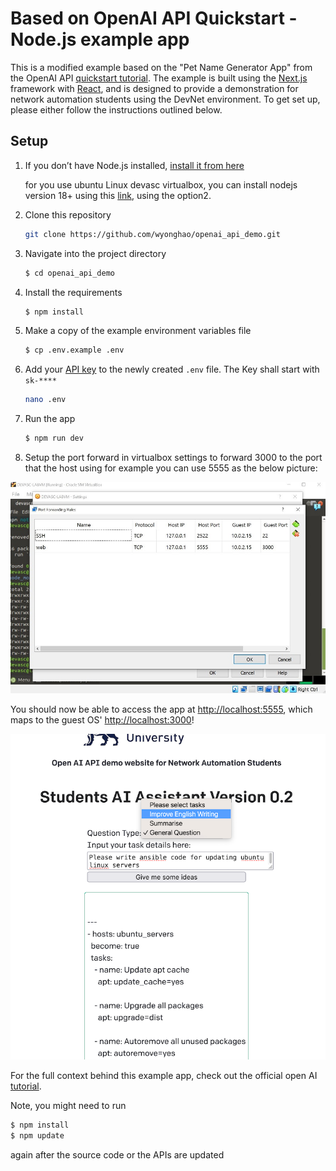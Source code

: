 # Based on OpenAI API Quickstart - Node.js example app

This is a modified example based on the "Pet Name Generator App" from the OpenAI API [quickstart tutorial](https://beta.openai.com/docs/quickstart). The example is built using the [Next.js](https://nextjs.org/) framework with [React](https://reactjs.org/), and is designed to provide a demonstration for network automation students using the DevNet environment. To get set up, please either follow the instructions  outlined below.

## Setup

1. If you don’t have Node.js installed, [install it from here](https://nodejs.org/en/)
      
    for you use ubuntu Linux devasc virtualbox, you can install nodejs version 18+ using this [link](https://www.digitalocean.com/community/tutorials/how-to-install-node-js-on-ubuntu-22-04), using the option2.

2. Clone this repository
   ```bash
   git clone https://github.com/wyonghao/openai_api_demo.git
   ```

3. Navigate into the project directory

   ```bash
   $ cd openai_api_demo
   ```

4. Install the requirements

   ```bash
   $ npm install
   ```

5. Make a copy of the example environment variables file

   ```bash
   $ cp .env.example .env
   ```

6. Add your [API key](https://beta.openai.com/account/api-keys) to the newly created `.env` file. The Key shall start with `sk-****`
      
   ```bash
   nano .env
   ```
      
7. Run the app

   ```bash
   $ npm run dev
   ```

8. Setup the port forward in virtualbox settings to forward 3000 to the port that the host using for example you can use 5555 as the below picture:

![Screenshot](public/virtualboxportforwarding.JPG?raw=true "portforwarding in virtualbox")

You should now be able to access the app at [http://localhost:5555](http://localhost:5555), which maps to the guest OS' [http://localhost:3000](http://localhost:3000)! 

![website](public/openaibcudemo.png?raw=true "web demo")

For the full context behind this example app, check out the official open AI [tutorial](https://beta.openai.com/docs/quickstart).

Note, you might need to run 
   ```bash
   $ npm install
   $ npm update
   ```
again after the source code or the APIs are updated 
